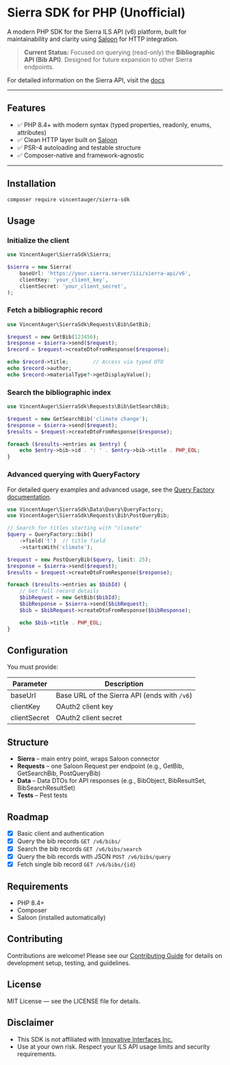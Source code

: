 # Sierra SDK for PHP (Unofficial)

A modern PHP SDK for the Sierra ILS API (v6) platform, built for maintainability and clarity using [Saloon](https://docs.saloon.dev) for HTTP integration.

> **Current Status:** Focused on querying (read-only) the **Bibliographic API (Bib API)**. Designed for future expansion to other Sierra endpoints.

For detailed information on the Sierra API, visit the [docs](https://techdocs.iii.com/sierraapi/Content/titlePage.htm)

---

## Features

- ✅ PHP 8.4+ with modern syntax (typed properties, readonly, enums, attributes)
- ✅ Clean HTTP layer built on [Saloon](https://docs.saloon.dev)
- ✅ PSR-4 autoloading and testable structure
- ✅ Composer-native and framework-agnostic

---

## Installation

```bash
composer require vincentauger/sierra-sdk
```

## Usage

### Initialize the client

```php
use VincentAuger\SierraSdk\Sierra;

$sierra = new Sierra(
    baseUrl: 'https://your.sierra.server/iii/sierra-api/v6',
    clientKey: 'your_client_key',
    clientSecret: 'your_client_secret',
);
```

### Fetch a bibliographic record

```php
use VincentAuger\SierraSdk\Requests\Bib\GetBib;

$request = new GetBib(123456);
$response = $sierra->send($request);
$record = $request->createDtoFromResponse($response);

echo $record->title;        // Access via typed DTO
echo $record->author;
echo $record->materialType?->getDisplayValue();
```

### Search the bibliographic index

```php
use VincentAuger\SierraSdk\Requests\Bib\GetSearchBib;

$request = new GetSearchBib('climate change');
$response = $sierra->send($request);
$results = $request->createDtoFromResponse($response);

foreach ($results->entries as $entry) {
    echo $entry->bib->id . ': ' . $entry->bib->title . PHP_EOL;
}
```

### Advanced querying with QueryFactory

For detailed query examples and advanced usage, see the [Query Factory documentation](docs/QUERY_FACTORY.md).

```php
use VincentAuger\SierraSdk\Data\Query\QueryFactory;
use VincentAuger\SierraSdk\Requests\Bib\PostQueryBib;

// Search for titles starting with "climate"
$query = QueryFactory::bib()
    ->field('t')  // title field
    ->startsWith('climate');

$request = new PostQueryBib($query, limit: 25);
$response = $sierra->send($request);
$results = $request->createDtoFromResponse($response);

foreach ($results->entries as $bibId) {
    // Get full record details
    $bibRequest = new GetBib($bibId);
    $bibResponse = $sierra->send($bibRequest);
    $bib = $bibRequest->createDtoFromResponse($bibResponse);

    echo $bib->title . PHP_EOL;
}
```

## Configuration

You must provide:

| Parameter | Description |
|-----------|-------------|
| baseUrl | Base URL of the Sierra API (ends with `/v6`) |
| clientKey | OAuth2 client key |
| clientSecret | OAuth2 client secret |

## Structure

- **Sierra** – main entry point, wraps Saloon connector
- **Requests** – one Saloon Request per endpoint (e.g., GetBib, GetSearchBib, PostQueryBib)
- **Data** – Data DTOs for API responses (e.g., BibObject, BibResultSet, BibSearchResultSet)
- **Tests** – Pest tests

## Roadmap

- [x] Basic client and authentication
- [x] Query the bib records `GET /v6/bibs/`
- [x] Search the bib records `GET /v6/bibs/search`
- [x] Query the bib records with JSON `POST /v6/bibs/query`
- [x] Fetch single bib record `GET /v6/bibs/{id}`

## Requirements

- PHP 8.4+
- Composer
- Saloon (installed automatically)

## Contributing

Contributions are welcome! Please see our [Contributing Guide](CONTRIBUTING.md) for details on development setup, testing, and guidelines.

## License

MIT License — see the LICENSE file for details.

## Disclaimer

- This SDK is not affiliated with [Innovative Interfaces Inc.](https://www.iii.com/)
- Use at your own risk. Respect your ILS API usage limits and security requirements.
